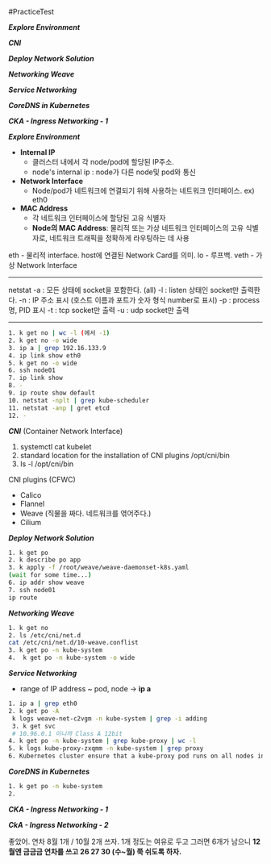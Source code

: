 #PracticeTest 

***Explore Environment***

***CNI***

***Deploy Network Solution***

***Networking Weave***

***Service Networking***

***CoreDNS in Kubernetes***

***CKA - Ingress Networking - 1***


***Explore Environment***
- **Internal IP** 
	- 클러스터 내에서 각 node/pod에 할당된 IP주소.
	- node's internal ip : node가 다른 node및 pod와 통신
- **Network Interface** 
	- Node/pod가 네트워크에 연결되기 위해 사용하는 네트워크 인터페이스. ex) eth0
- **MAC Address**
	- 각 네트워크 인터페이스에 할당된 고유 식별자
	- **Node의 MAC Address**: 물리적 또는 가상 네트워크 인터페이스의 고유 식별자로, 네트워크 트래픽을 정확하게 라우팅하는 데 사용

eth - 물리적 interface. host에 연결된 Network Card를 의미.
lo - 루프백.
veth - 가상 Network Interface

---
netstat
-a : 모든 상태에 socket을 포함한다. (all)
-l : listen 상태인 socket만 출력한다.
-n : IP 주소 표시 (호스트 이름과 포트가 숫자 형식 number로 표시)
-p : process명, PID 표시
-t : tcp socket만 출력
-u : udp socket만 출력

---
```sh
1. k get no | wc -l (에서 -1)
2. k get no -o wide
3. ip a | grep 192.16.133.9
4. ip link show eth0
5. k get no -o wide
6. ssh node01
7. ip link show
8. -
9. ip route show default
10. netstat -nplt | grep kube-scheduler
11. netstat -anp | gret etcd
12. -
```

***CNI*** (Container Network Interface)

1. systemctl cat kubelet
2. standard location for the installation of CNI plugins 
	/opt/cni/bin
3. ls -l /opt/cni/bin

CNI plugins (CFWC)
- Calico
- Flannel
- Weave (직물을 짜다. 네트워크를 엮어주다.)
- Cilium


***Deploy Network Solution***
```sh
1. k get po
2. k describe po app
3. k apply -f /root/weave/weave-daemonset-k8s.yaml
(wait for some time...)
6. ip addr show weave
7. ssh node01
ip route
```


***Networking Weave***
```sh
1. k get no
2. ls /etc/cni/net.d
cat /etc/cni/net.d/10-weave.conflist
3. k get po -n kube-system
4.  k get po -n kube-system -o wide
```


***Service Networking***
- range of IP address ~ pod, node -> **ip a**
```sh
1. ip a | grep eth0
2. k get po -A
 k logs weave-net-c2vgm -n kube-system | grep -i adding
 3. k get svc 
 # 10.96.0.1 이니까 Class A 12bit
4. k get po -n kube-system | grep kube-proxy | wc -l
5. k logs kube-proxy-zxqmm -n kube-system | grep proxy
6. Kubernetes cluster ensure that a kube-proxy pod runs on all nodes in the cluster - daemonsets
```



***CoreDNS in Kubernetes***
```sh
1. k get po -n kube-system
2. 
```

***CKA - Ingress Networking - 1***


***CkA - Ingress Networking - 2***


좋았어. 연차 8월 1개 / 10월 2개 쓰자. 1개 정도는 여유로 두고
그러면 6개가 남으니
**12월엔 금금금 연차를 쓰고 26 27 30 (수~월) 쭉 쉬도록 하자.**
